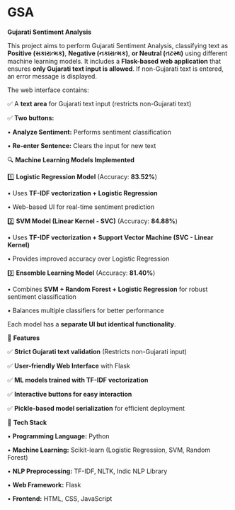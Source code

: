 # GSA
**Gujarati Sentiment Analysis**

This project aims to perform Gujarati Sentiment Analysis, classifying text as **Positive (સકારાત્મક)**, **Negative (નકારાત્મક)**, **or Neutral (તટસ્થ)** using different machine learning models. It includes a **Flask-based web application** that ensures **only Gujarati text input is allowed**. If non-Gujarati text is entered, an error message is displayed.

The web interface contains:

✅ A **text area** for Gujarati text input (restricts non-Gujarati text)

✅ **Two buttons:**

  •	**Analyze Sentiment:** Performs sentiment classification

  •	**Re-enter Sentence:** Clears the input for new text

🔍 **Machine Learning Models Implemented**

1️⃣ **Logistic Regression Model** (Accuracy: **83.52%**)

  •	Uses **TF-IDF vectorization + Logistic Regression**

  •	Web-based UI for real-time sentiment prediction

2️⃣ **SVM Model (Linear Kernel - SVC)** (Accuracy: **84.88%**)

  •	Uses **TF-IDF vectorization + Support Vector Machine (SVC - Linear Kernel)**

  •	Provides improved accuracy over Logistic Regression

3️⃣ **Ensemble Learning Model** (Accuracy: **81.40%**)

  •	Combines **SVM + Random Forest + Logistic Regression** for robust sentiment classification

  •	Balances multiple classifiers for better performance

Each model has a **separate UI but identical functionality**.

🚀 **Features**

✅ **Strict Gujarati text validation** (Restricts non-Gujarati input)

✅ **User-friendly Web Interface** with Flask

✅ **ML models trained with TF-IDF vectorization**

✅ **Interactive buttons for easy interaction**

✅ **Pickle-based model serialization** for efficient deployment

🔧 **Tech Stack**

•	**Programming Language:** Python

•	**Machine Learning:** Scikit-learn (Logistic Regression, SVM, Random Forest)

•	**NLP Preprocessing:** TF-IDF, NLTK, Indic NLP Library

•	**Web Framework:** Flask

•	**Frontend:** HTML, CSS, JavaScript
